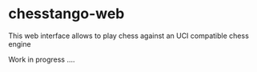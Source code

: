 # chesstango-web
This web interface allows to play chess against an UCI compatible chess engine


Work in progress ....